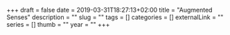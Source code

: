 +++ 
draft = false
date = 2019-03-31T18:27:13+02:00
title = "Augmented Senses"
description = ""
slug = "" 
tags = []
categories = []
externalLink = ""
series = []
thumb = ""
year = ""
+++